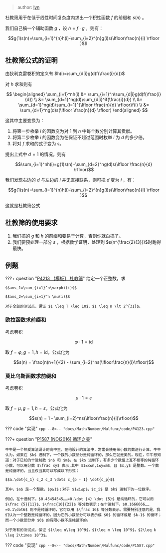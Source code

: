 > author: [lyn](https://www.luogu.com.cn/user/1434311)

杜教筛用于在低于线性时间复杂度内求出一个积性函数 $f$ 的前缀和 $s(n)$ 。

我们自己搞一个辅助函数 $g$ ，设 $h=f\cdot g$ ，则有：

$$g(1)s(n)=\sum_{i=1}^{n}h(i)-\sum_{i=2}^{n}g(i)s(\lfloor\frac{n}{i} \rfloor )$$

## 杜教筛公式的证明

由狄利克雷卷积的定义有 $h(i)=\sum_{d|i}g(d)f(\frac{i}{d})$

对 $h$ 求和则有

$$
\begin{aligned}
    \sum_{i=1}^nh(i) &= \sum_{i=1}^n\sum_{d|i}g(d)f(\frac{i}{d}) \\
                     &= \sum_{d=1}^ng(d)\sum_{d|i}^if(\frac{i}{d}) \\
                     &= \sum_{d=1}^ng(d)\sum_{i=1}^{\lfloor \frac{n}{d} \rfloor}f(i) \\
                     &= \sum_{d=1}^ng(d)s(\lfloor \frac{n}{d} \rfloor)
\end{aligned}
$$

这其中主要变换为：

1. 将第一步枚举 $i$ 的因数变为对 $1$ 到 $n$ 中每个数分别计算其贡献。
2. 将第二步枚举 $i$ 的因数变为在保证不超过范围时枚举 $i$ 为 $d$ 的多少倍。
3. 将对 $f$ 求和的式子变为 $s$。

提出上式中 $d=1$ 的情况，则有

$$\sum_{i=1}^nh(i)=g(1)s(n)+\sum_{d=2}^ng(d)s(\lfloor \frac{n}{d} \rfloor)$$

我们发现右边的 $d$ 与左边的 $i$ 并无直接联系，则可把 $d$ 变为 $i$ ，有：

$$g(1)s(n)=\sum_{i=1}^{n}h(i)-\sum_{i=2}^{n}g(i)s(\lfloor\frac{n}{i} \rfloor )$$

这就是杜教筛公式

## 杜教筛的使用要求

1. 我们搞的 $g$ 和 $h$ 的前缀和要易于计算，否则你就白搞了。
2. 我们要预处理一部分 $s$ ，根据数学证明，处理到 $s(n^{\frac{2}{3}})$时跑得最快。

## 例题
???+ question "[P4213 【模板】 杜教筛](https://www.luogu.com.cn/problem/P4213)"
    给定一个正整数，求

    $$ans_1=\sum_{i=1}^n\varphi(i)$$

    $$ans_2=\sum_{i=1}^n \mu(i)$$

    对于全部的测试点，保证 $1 \leq T \leq 10$，$1 \leq n \lt 2^{31}$。

### 欧拉函数求前缀和

考虑卷积

$$\varphi \cdot 1 = \text{id}$$

取 $f = \varphi, g = 1, h = \text{id}$，公式化为

$$s(n) = \frac{n(n+1)}{2} - \sum_{i=2}^ns(\lfloor\frac{n}{i}\rfloor)$$

### 莫比乌斯函数求前缀和

考虑卷积

$$\mu \cdot 1 = \varepsilon$$

取 $f = \mu, g = 1, h = \varepsilon$，公式化为

$$s(n) = 1 - \sum_{i=2}^ns(\lfloor\frac{n}{i}\rfloor)$$

??? code "实现"
    ```cpp
    --8<-- "docs/Math/Number/Mulfunc/code/P4123.cpp"
    ```

???+ question "[P1587 [NOI2016] 循环之美](https://www.luogu.com.cn/problem/P1587)"

    牛牛是一个热爱算法设计的高中生。在他设计的算法中，常常会使用带小数的数进行计算。牛牛认为，如果在 $k$ 进制下，一个数的小数部分是纯循环的，那么它就是美的。现在，牛牛想知道：对于已知的十进制数 $n$ 和 $m$，在 $k$ 进制下，有多少个数值上互不相等的纯循环小数，可以用分数 $\frac xy$ 表示,其中 $1≤x≤n,1≤y≤m$，且 $x,y$ 是整数。一个数是纯循环的，当且仅当其可以写成以下形式：

    $$a.\dot{c_1} c_2 c_3 \dots c_{p - 1} \dot{c_p}$$

    其中，$a$ 是一个整数，$p≥1$；对于 $1≤i≤p$，$c_i$ 是 $k$ 进制下的一位数字。

    例如，在十进制下，$0.45454545……=0.\dot {4} \dot {5}$ 是纯循环的，它可以用 $\frac {5}{11}$、$\frac{10}{22}$ 等分数表示；在十进制下，$0.1666666……=0.1\dot6$ 则不是纯循环的，它可以用 $\frac 16$ 等分数表示。需要特别注意的是，我们认为一个整数是纯循环的，因为它的小数部分可以表示成 $0$ 的循环或是 $k-1$ 的循环；而一个小数部分非 $0$ 的有限小数不是纯循环的。

    对于所有的测试点，保证 $1\leq n\leq 10^9$，$1\leq m \leq 10^9$，$2\leq k \leq 2\times 10^3$。

??? code "实现"
    ```cpp
    --8<-- "docs/Math/Number/Mulfunc/code/P1587.cpp"
    ```